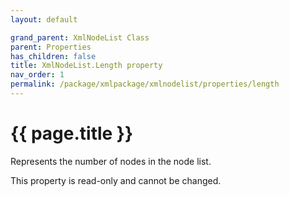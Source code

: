 ```yaml
---
layout: default

grand_parent: XmlNodeList Class
parent: Properties
has_children: false
title: XmlNodeList.Length property
nav_order: 1
permalink: /package/xmlpackage/xmlnodelist/properties/length
---
```

# {{ page.title }}
Represents the number of nodes in the node list.

This property is read-only and cannot be changed.